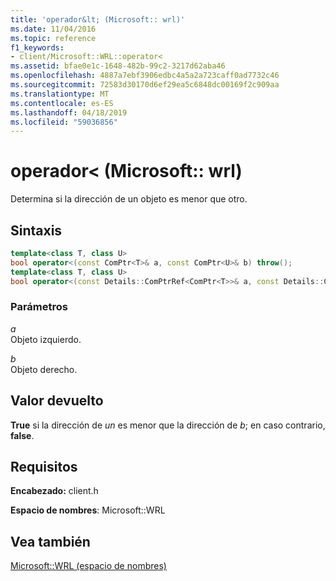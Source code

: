 ```yaml
---
title: 'operador&lt; (Microsoft:: wrl)'
ms.date: 11/04/2016
ms.topic: reference
f1_keywords:
- client/Microsoft::WRL::operator<
ms.assetid: bfae0e1c-1648-482b-99c2-3217d62aba46
ms.openlocfilehash: 4887a7ebf3906edbc4a5a2a723caff0ad7732c46
ms.sourcegitcommit: 72583d30170d6ef29ea5c6848dc00169f2c909aa
ms.translationtype: MT
ms.contentlocale: es-ES
ms.lasthandoff: 04/18/2019
ms.locfileid: "59036856"
---
```

# <a name="operatorlt-operator-microsoftwrl"></a>operador&lt; (Microsoft:: wrl)

Determina si la dirección de un objeto es menor que otro.

## <a name="syntax"></a>Sintaxis

```cpp
template<class T, class U>
bool operator<(const ComPtr<T>& a, const ComPtr<U>& b) throw();
template<class T, class U>
bool operator<(const Details::ComPtrRef<ComPtr<T>>& a, const Details::ComPtrRef<ComPtr<U>>& b) throw();
```

### <a name="parameters"></a>Parámetros

*a*<br/>
Objeto izquierdo.

*b*<br/>
Objeto derecho.

## <a name="return-value"></a>Valor devuelto

**True** si la dirección de *un* es menor que la dirección de *b*; en caso contrario, **false**.

## <a name="requirements"></a>Requisitos

**Encabezado:** client.h

**Espacio de nombres**: Microsoft::WRL

## <a name="see-also"></a>Vea también

[Microsoft::WRL (espacio de nombres)](microsoft-wrl-namespace.md)